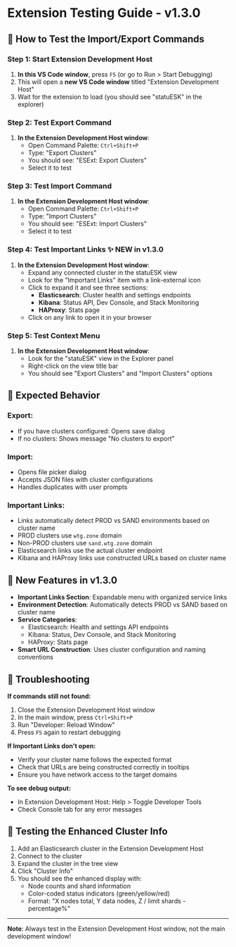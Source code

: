 # Extension Testing Guide - v1.3.0

## 🚀 How to Test the Import/Export Commands

### Step 1: Start Extension Development Host
1. **In this VS Code window**, press `F5` (or go to Run > Start Debugging)
2. This will open a **new VS Code window** titled "Extension Development Host"
3. Wait for the extension to load (you should see "statuESK" in the explorer)

### Step 2: Test Export Command
1. **In the Extension Development Host window**:
   - Open Command Palette: `Ctrl+Shift+P`
   - Type: "Export Clusters"
   - You should see: "ESExt: Export Clusters"
   - Select it to test

### Step 3: Test Import Command
1. **In the Extension Development Host window**:
   - Open Command Palette: `Ctrl+Shift+P`
   - Type: "Import Clusters" 
   - You should see: "ESExt: Import Clusters"
   - Select it to test

### Step 4: Test Important Links ✨ NEW in v1.3.0
1. **In the Extension Development Host window**:
   - Expand any connected cluster in the statuESK view
   - Look for the "Important Links" item with a link-external icon
   - Click to expand it and see three sections:
     - **Elasticsearch**: Cluster health and settings endpoints
     - **Kibana**: Status API, Dev Console, and Stack Monitoring
     - **HAProxy**: Stats page
   - Click on any link to open it in your browser

### Step 5: Test Context Menu

1. **In the Extension Development Host window**:
   - Look for the "statuESK" view in the Explorer panel
   - Right-click on the view title bar
   - You should see "Export Clusters" and "Import Clusters" options

## 🎯 Expected Behavior

### Export:

- If you have clusters configured: Opens save dialog
- If no clusters: Shows message "No clusters to export"

### Import:

- Opens file picker dialog
- Accepts JSON files with cluster configurations
- Handles duplicates with user prompts

### Important Links:

- Links automatically detect PROD vs SAND environments based on cluster name
- PROD clusters use `wtg.zone` domain
- Non-PROD clusters use `sand.wtg.zone` domain
- Elasticsearch links use the actual cluster endpoint
- Kibana and HAProxy links use constructed URLs based on cluster name

## 🎨 New Features in v1.3.0

- **Important Links Section**: Expandable menu with organized service links
- **Environment Detection**: Automatically detects PROD vs SAND based on cluster name
- **Service Categories**: 
  - Elasticsearch: Health and settings API endpoints
  - Kibana: Status, Dev Console, and Stack Monitoring
  - HAProxy: Stats page
- **Smart URL Construction**: Uses cluster configuration and naming conventions

## 🐛 Troubleshooting

**If commands still not found:**

1. Close the Extension Development Host window
2. In the main window, press `Ctrl+Shift+P`
3. Run "Developer: Reload Window"
4. Press `F5` again to restart debugging

**If Important Links don't open:**

- Verify your cluster name follows the expected format
- Check that URLs are being constructed correctly in tooltips
- Ensure you have network access to the target domains

**To see debug output:**

- In Extension Development Host: Help > Toggle Developer Tools
- Check Console tab for any error messages

## 📝 Testing the Enhanced Cluster Info

1. Add an Elasticsearch cluster in the Extension Development Host
2. Connect to the cluster
3. Expand the cluster in the tree view
4. Click "Cluster Info"
5. You should see the enhanced display with:
   - Node counts and shard information
   - Color-coded status indicators (green/yellow/red)
   - Format: "X nodes total, Y data nodes, Z / limit shards - percentage%"

---
**Note**: Always test in the Extension Development Host window, not the main development window!
